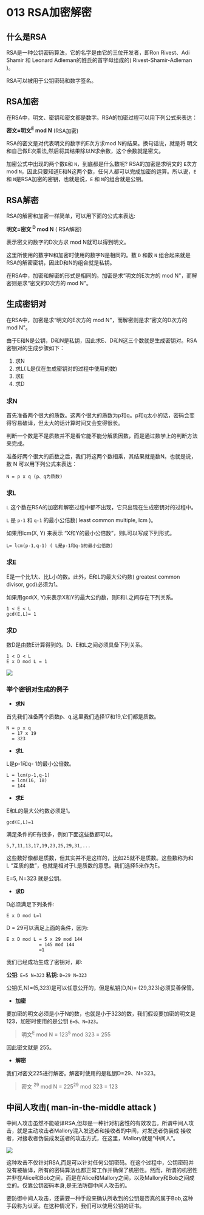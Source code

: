 # 013 RSA加密解密

## 什么是RSA

RSA是一种公钥密码算法，它的名字是由它的三位开发者，即Ron Rivest、Adi Shamir 和 Leonard Adleman的姓氏的首字母组成的( Rivest-Shamir-Adleman )。

RSA可以被用于公钥密码和数字签名。


## RSA加密

在RSA中，明文、密钥和密文都是数字。RSA的加密过程可以用下列公式来表达：

**密文=明文<sup>E</sup> mod N** (RSA加密)

RSA的密文是对代表明文的数字的E次方求mod N的结果。换句话说，就是将
明文和自己做E次乘法,然后将其结果除以N求余数，这个余数就是密文。

加密公式中出现的两个数`E`和 `N`，到底都是什么数呢? RSA的加密是求明文的
`E`次方mod `N`，因此只要知道E和N这两个数，任何人都可以完成加密的运算。所以说，`E` 和 `N`是RSA加密的密钥，也就是说，`E` 和 `N`的组合就是公钥。

## RSA解密

RSA的解密和加密一样简单，可以用下面的公式来表达:

**明文=密文 <sup>D</sup> mod N** ( RSA解密)

表示密文的数字的D次方求 mod N就可以得到明文。

这里所使用的数字N和加密时使用的数字N是相同的。数 `D` 和数 `N` 组合起来就是RSA的解密密钥，因此D和N的组合就是私钥。

在RSA中，加密和解密的形式是相同的。加密是求“明文的E次方的 mod 
N"，而解密则是求“密文的D次方的 mod N"。

## 生成密钥对

在RSA中，加密是求“明文的E次方的 mod 
N"，而解密则是求“密文的D次方的 mod N"。

由于E和N是公钥，D和N是私钥，因此求E、D和N这三个数就是生成密钥对。RSA密钥对的生成步骤如下：

1. 求N
2. 求L( L是仅在生成密钥对的过程中使用的数)
3. 求E
4. 求D

### 求N

首先准备两个很大的质数。这两个很大的质数为p和q。p和q太小的话，密码会变得容易破译，但太大的话计算时间又会变得很长。

判断一个数是不是质数并不是看它能不能分解质因数，而是通过数学上的判断方法来完成。

准备好两个很大的质数之后，我们将这两个数相乘，其结果就是数N。也就是说，数 N 可以用下列公式来表达：

```
N = p x q (p、q为质数)
```

### 求L

`L` 这个数在RSA的加密和解密过程中都不出现，它只出现在生成密钥对的过程中。

`L` 是 `p-1` 和 `q-1` 的最小公倍数( least common multiple, lcm )。

如果用lcm(X, Y) 来表示 “X和Y的最小公倍数”，则L可以写成下列形式。

```
L= lcm(p-1,q-1) ( L是p-1和q-1的最小公倍数)
```

### 求E

E是一个比1大、比L小的数。此外，E和L的最大公约数( greatest common divisor, gcd)必须为1。

如果用gcd(X, Y)来表示X和Y的最大公约数，则E和L之间存在下列关系。

```
1 < E < L
gcd(E,L)= 1
```

### 求D

数D是由数E计算得到的。D、E和L之间必须具备下列关系。

```
1 < D < L
E x D mod L = 1
```

![](http://olgjbx93m.bkt.clouddn.com/20180117-112927.png)

### 举个密钥对生成的例子

* **求N**

首先我们准备两个质数p、q,这里我们选择17和19,它们都是质数。

```
N = p x q
  = 17 x 19
  = 323
```

* **求L**

L是p-1和q- 1的最小公倍数。

```
L = lcm(p-1,q-1)
  = lcm(16, 18)
  = 144
```
* **求E**

E和L的最大公约数必须是1。

```
gcd(E,L)=1
```

满足条件的E有很多，例如下面这些数都可以。

```
5,7,11,13,17,19,23,25,29,31,...
```

这些数好像都是质数，但其实并不是这样的，比如25就不是质数。这些数称为和 L “互质的数”，也就是相对于L是质数的意思。我们选择5来作为E。

E=5, N=323 就是公钥。

* **求D**

D必须满足下列条件:

```
E x D mod L=l
```
D = 29可以满足上面的条件，因为:

```
E x D mod L = 5 x 29 mod 144
            = 145 mod 144
            =1
```

我们已经成功生成了密钥对，即:

**公钥**: `E=5 N=323`
**私钥**: `D=29 N=323`

公钥(E,N)=(5,323)是可以任意公开的，但是私钥(D,N)= (29,323)必须妥善保管。

* **加密**

要加密的明文必须是小于N的数，也就是小于323的数，我们假设要加密的明文是123，加密时使用的是公钥 `E=5、N=323`。

> 明文<sup>E</sup> mod N = 123<sup>5</sup> mod 323 = 255

因此密文就是 255。

* **解密**

我们对密文225进行解密。解密时使用的是私钥D=29、N=323。

> 密文 <sup>29</sup> mod N = 225<sup>29</sup> mod 323 = 123


## 中间人攻击( man-in-the-middle attack )

中间人攻击虽然不能破译RSA,但却是一种针对机密性的有效攻击。所谓中间人攻击，就是主动攻击者Mallory混入发送者和接收者的中间，对发送者伪装成
接收者，对接收者伪装成发送者的攻击方式，在这里，Mallory就是“中间人”。

![](http://olgjbx93m.bkt.clouddn.com/20180117-120937.png)


这种攻击不仅针对RSA,而是可以针对任何公钥密码。在这个过程中，公钥密码并没有被破译，所有的密码算法也都正常工作并确保了机密性。然而，所谓的机密性并非在Alice和Bob之间，而是在Alice和Mallory之间，以及Mallory和Bob之间成立的。仅靠公钥密码本身,是无法防御中间人攻击的。

要防御中间人攻击，还需要一种手段来确认所收到的公钥是否真的属于Bob,这种手段称为认证。在这种情况下，我们可以使用公钥的证书。


